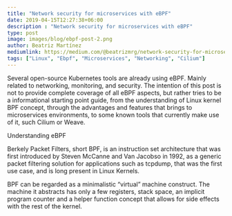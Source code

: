 ```yaml
---
title: "Network security for microservices with eBPF"
date: 2019-04-15T12:27:38+06:00
description : "Network security for microservices with eBPF"
type: post
image: images/blog/ebpf-post-2.png
author: Beatriz Martínez
mediumlink: https://medium.com/@beatrizmrg/network-security-for-microservices-with-ebpf-bis-478b40e7befa
tags: ["Linux", "Ebpf", "Microservices", "Networking", "Cilium"]
---
```

Several open-source Kubernetes tools are already using eBPF. Mainly related to networking, monitoring, and security.
The intention of this post is not to provide complete coverage of all eBPF aspects, but rather tries to be a informational starting point guide, from the understanding of Linux kernel BPF concept, through the advantages and features that brings to microservices environments, to some known tools that currently make use of it, such Cilium or Weave.

Understanding eBPF

Berkely Packet Filters, short BPF, is an instruction set architecture that was first introduced by Steven McCanne and Van Jacobso in 1992, as a generic packet filtering solution for applications such as tcpdump, that was the first use case, and is long present in Linux Kernels.

BPF can be regarded as a minimalistic “virtual” machine construct. The machine it abstracts has only a few registers, stack space, an implicit program counter and a helper function concept that allows for side effects with the rest of the kernel.